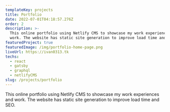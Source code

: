 ```yaml
---
templateKey: projects
title: Portfolio
date: 2022-07-01T04:18:57.276Z
order: 2
description: >-
  This online portfolio using Netlify CMS to showcase my work experiences and
  work. The website has static site generation to improve load time and SEO.
featuredProject: true
featuredImage: /img/portfolio-home-page.png
liveUrl: https://ivan0313.tk
techs:
  - react
  - gatsby
  - graphql
  - netlifyCMS
slug: /projects/portfolio
---
```


This online portfolio using Netlify CMS to showcase my work experiences and work. The website has static site generation to improve load time and SEO.
